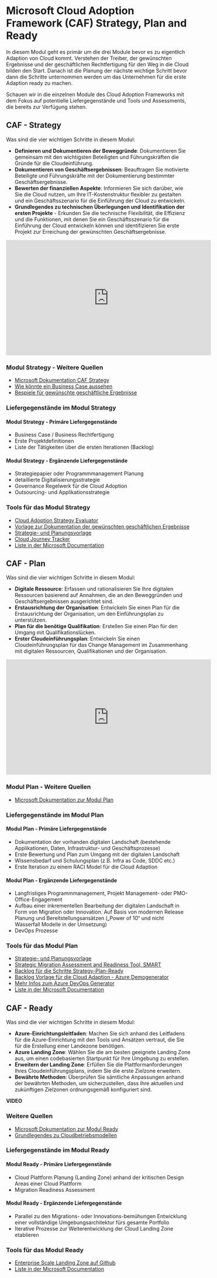 # Microsoft Cloud Adoption Framework (CAF) Strategy, Plan and Ready

In diesem Modul geht es primär um die drei Module bevor es zu eigentlich Adaption von Cloud kommt. Verstehen der Treiber, der gewünschten Ergebnisse und der geschäftlichen Rechtfertigung für den Weg in die Cloud bilden den Start. Danach ist die Planung der nächste wichtige Schritt bevor dann die Schritte unternommen werden um das Unternehmen für die erste Adaption ready zu machen.

Schauen wir in die einzelnen Module des Cloud Adoption Frameworks mit dem Fokus auf potentielle Liefergegenstände und Tools und Assessments, die bereits zur Verfügung stehen.

## CAF - Strategy

Was sind die vier wichtigen Schritte in diesem Modul:

- **Definieren und Dokumentieren der Beweggründe**: Dokumentieren Sie gemeinsam mit den wichtigsten Beteiligten und Führungskräften die Gründe für die Cloudeinführung.
- **Dokumentieren von Geschäftsergebnissen**: Beauftragen Sie motivierte Beteiligte und Führungskräfte mit der Dokumentierung bestimmter Geschäftsergebnisse.
- **Bewerten der finanziellen Aspekte**: Informieren Sie sich darüber, wie Sie die Cloud nutzen, um Ihre IT-Kostenstruktur flexibler zu gestalten und ein Geschäftsszenario für die Einführung der Cloud zu entwickeln.
- **Grundlegendes zu technischen Überlegungen und Identifikation der ersten Projekte** - Erkunden Sie die technische Flexibilität, die Effizienz und die Funktionen, mit denen Sie ein Geschäftsszenario für die Einführung der Cloud entwickeln können und identifizieren Sie erste Projekt zur Erreichung der gewünschten Geschäftsergebnisse.

<p align="center">
<iframe width="560" height="315" src="https://www.youtube-nocookie.com/embed/Vt130E0v2go" title="YouTube video player" frameborder="0" allow="accelerometer; autoplay; clipboard-write; encrypted-media; gyroscope; picture-in-picture" allowfullscreen></iframe>
</p>

### Modul Strategy - Weitere Quellen

- [Microsoft Dokumentation CAF Strategy](https://docs.microsoft.com/azure/cloud-adoption-framework/strategy/)
- [Wie könnte ein Business Case aussehen](https://docs.microsoft.com/azure/cloud-adoption-framework/strategy/cloud-migration-business-case)
- [Bespiele für gewünschte geschäftliche Ergebnisse](https://docs.microsoft.com/azure/cloud-adoption-framework/strategy/business-outcomes/#sample-outcomes-by-category)

### Liefergegenstände im Modul Strategy

#### Modul Strategy - Primäre Liefergegenstände

- Business Case / Business Rechtfertigung
- Erste Projektdefinitionen
- Liste der Tätigkeiten über die ersten Iterationen (Backlog)

#### Modul Strategy - Ergänzende Liefergegenstände

- Strategiepapier oder Programmmanagement Planung
- detaillierte Digitalisierungsstrategie
- Governance Regelwerk für die Cloud Adoption
- Outsourcing- und Applikationsstrategie

### Tools für das Modul Strategy

- [Cloud Adoption Strategy Evaluator](https://docs.microsoft.com/assessments/?mode=pre-assessment&id=8fefc6d5-97ac-42b3-8e97-d82701e55bab)
- [Vorlage zur Dokumentation der gewünschten geschäftlichen Ergebnisse](https://raw.githubusercontent.com/microsoft/CloudAdoptionFramework/master/strategy/business-outcome-template.xlsx)
- [Strategie- und Planungsvorlage](https://raw.githubusercontent.com/microsoft/CloudAdoptionFramework/master/plan/cloud-adoption-framework-strategy-and-plan-template.docx)
- [Cloud Journey Tracker](https://docs.microsoft.com/en-us/assessments/?id=cloud-journey-tracker&mode=pre-assessment)
- [Liste in der Microsoft Documentation](https://docs.microsoft.com/azure/cloud-adoption-framework/resources/tools-templates#strategy)

## CAF - Plan

Was sind die vier wichtigen Schritte in diesem Modul:

- **Digitale Ressource**: Erfassen und rationalisieren Sie Ihre digitalen Ressourcen basierend auf Annahmen, die an den Beweggründen und Geschäftsergebnissen ausgerichtet sind.
- **Erstausrichtung der Organisation**: Entwickeln Sie einen Plan für die Erstausrichtung der Organisation, um den Einführungsplan zu unterstützen.
- **Plan für die benötige Qualifikation**: Erstellen Sie einen Plan für den Umgang mit Qualifikationslücken.
- **Erster Cloudeinführungsplan**: Entwickeln Sie einen Cloudeinführungsplan für das Change Management im Zusammenhang mit digitalen Ressourcen, Qualifikationen und der Organisation.

<p align="center">
<iframe width="560" height="315" src="https://www.youtube-nocookie.com/embed/Iyd9gVH0GTw" title="YouTube video player" frameborder="0" allow="accelerometer; autoplay; clipboard-write; encrypted-media; gyroscope; picture-in-picture" allowfullscreen></iframe>
</p>

### Modul Plan - Weitere Quellen
- [Microsoft Dokumentation zur Modul Plan](https://docs.microsoft.com/azure/cloud-adoption-framework/plan/)

### Liefergegenstände im Modul Plan

#### Modul Plan - Primäre Liefergegenstände

- Dokumentation der vorhanden digitalen Landschaft (bestehende Applikationen, Daten, Infrastruktur- und Geschäftsprozesse)
- Erste Bewertung und Plan zum Umgang mit der digitalen Landschaft
- Wissensbedarf und Schulungsplan (z.B. Infra as Code, SDDC etc.)
- Erste Iteration zu einem RACI Model für die Cloud Adaption

#### Modul Plan - Ergänzende Liefergegenstände

- Langfristiges Programmmanagement, Projekt Management- oder PMO-Office-Engagement
- Aufbau einer inkrementellen Bearbeitung der digitalen Landschaft in Form von Migration oder Innovation. Auf Basis von modernen Release Planung und  Bereitstellungsansätzen („Power of 10“ und nicht Wasserfall Modelle in der Umsetzung)
- DevOps Prozesse

### Tools für das Modul Plan

- [Strategie- und Planungsvorlage](https://raw.githubusercontent.com/microsoft/CloudAdoptionFramework/master/plan/cloud-adoption-framework-strategy-and-plan-template.docx)
- [Strategic Migration Assessment and Readiness Tool, SMART](https://docs.microsoft.com/assessments/?id=Strategic-Migration-Assessment&mode=pre-assessment)
- [Backlog für die Schritte Strategy-Plan-Ready](https://azuredevopsdemogenerator.azurewebsites.net/?name=strategyplan)
- [Backlog Vorlage für die Cloud Adaption - Azure Demogenerator](https://docs.microsoft.com/en-us/azure/cloud-adoption-framework/plan/template)
- [Mehr Infos zum Azure DevOps Generator](https://docs.microsoft.com/azure/devops/demo-gen/use-demo-generator-v2?toc=%2Fazure%2Fdevops%2Fdemo-gen%2Ftoc.json&bc=%2Fazure%2Fdevops%2Fdemo-gen%2Fbreadcrumb%2Ftoc.json&view=azure-devops)
- [Liste in der Microsoft Documentation](https://docs.microsoft.com/azure/cloud-adoption-framework/resources/tools-templates#plan)
  
## CAF - Ready

Was sind die vier wichtigen Schritte in diesem Modul:

- **Azure-Einrichtungsleitfaden**: Machen Sie sich anhand des Leitfadens für die Azure-Einrichtung mit den Tools und Ansätzen vertraut, die Sie für die Erstellung einer Landezone benötigen.
- **Azure Landing Zone**: Wählen Sie die am besten geeignete Landing Zone aus, um einen codebasierten Startpunkt für Ihre Umgebung zu erstellen.
- **Erweitern der Landing Zone**: Erfüllen Sie die Plattformanforderungen Ihres Cloudeinführungsplans, indem Sie die erste Zielzone erweitern.
- **Bewährte Methoden**: Überprüfen Sie sämtliche Anpassungen anhand der bewährten Methoden, um sicherzustellen, dass Ihre aktuellen und zukünftigen Zielzonen ordnungsgemäß konfiguriert sind.

**VIDEO**

### Weitere Quellen

- [Microsoft Dokumentation zur Modul Ready](https://docs.microsoft.com/azure/cloud-adoption-framework/ready/)
- [Grundlegendes zu Cloudbetriebsmodellen](https://docs.microsoft.com/azure/cloud-adoption-framework/operating-model/)

### Liefergegenstände im Modul Ready

#### Modul Ready - Primäre Liefergegenstände

- Cloud Plattform Planung (Landing Zone) anhand der kritischen Design Areas einer Cloud Plattform
- Migration Readiness Assessment

#### Modul Ready - Ergänzende Liefergegenstände

- Parallel zu den Migrations- oder Innovations-bemühungen Entwicklung einer vollständige Umgebungsarchitektur fürs gesamte Portfolio
- Iterative Prozesse zur Weiterentwicklung der Cloud Landing Zone etablieren

### Tools für das Modul Ready

- [Enterprise Scale Landing Zone auf Github](https://github.com/Azure/Enterprise-Scale)
- [Liste in der Microsoft Documentation](https://docs.microsoft.com/azure/cloud-adoption-framework/resources/tools-templates#ready)
